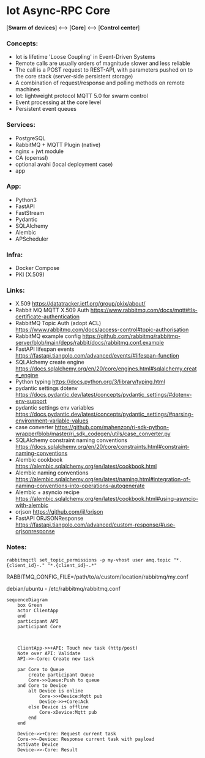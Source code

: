 # Iot Async-RPC Core

[**Swarm of devices**] <--> [**Core**] <--> [**Control center**]

### Concepts:

- Iot is lifetime 'Loose Coupling' in Event-Driven Systems
- Remote calls are usually orders of magnitude slower and less reliable
- The call is a POST request to REST-API, with parameters pushed on to the core stack (server-side persistent storage)
- A combination of request/response and polling methods on remote machines
- Iot: lightweight protocol MQTT 5.0 for swarm control
- Event processing at the core level
- Persistent event queues

### Services:

- PostgreSQL
- RabbitMQ + MQTT Plugin (native)
- nginx + jwt module
- CA (openssl)
- optional avahi (local deployment case)
- app

### App:

- Python3
- FastAPI
- FastStream
- Pydantic
- SQLAlchemy
- Alembic
- APScheduler

### Infra:

- Docker Compose
- PKI (X.509)

### Links:

- X.509 https://datatracker.ietf.org/group/pkix/about/
- Rabbit MQ MQTT X.509 Auth https://www.rabbitmq.com/docs/mqtt#tls-certificate-authentication
- RabbitMQ Topic Auth (adopt ACL) https://www.rabbitmq.com/docs/access-control#topic-authorisation
- RabbitMQ example config https://github.com/rabbitmq/rabbitmq-server/blob/main/deps/rabbit/docs/rabbitmq.conf.example
- FastAPI lifespan events https://fastapi.tiangolo.com/advanced/events/#lifespan-function
- SQLAlchemy create engine https://docs.sqlalchemy.org/en/20/core/engines.html#sqlalchemy.create_engine
- Python typing https://docs.python.org/3/library/typing.html
- pydantic settings dotenv https://docs.pydantic.dev/latest/concepts/pydantic_settings/#dotenv-env-support
- pydantic settings env variables https://docs.pydantic.dev/latest/concepts/pydantic_settings/#parsing-environment-variable-values
- case converter https://github.com/mahenzon/ri-sdk-python-wrapper/blob/master/ri_sdk_codegen/utils/case_converter.py
- SQLAlchemy constraint naming conventions https://docs.sqlalchemy.org/en/20/core/constraints.html#constraint-naming-conventions
- Alembic cookbook https://alembic.sqlalchemy.org/en/latest/cookbook.html
- Alembic naming conventions https://alembic.sqlalchemy.org/en/latest/naming.html#integration-of-naming-conventions-into-operations-autogenerate
- Alembic + asyncio recipe https://alembic.sqlalchemy.org/en/latest/cookbook.html#using-asyncio-with-alembic
- orjson https://github.com/ijl/orjson
- FastAPI ORJSONResponse https://fastapi.tiangolo.com/advanced/custom-response/#use-orjsonresponse

### Notes:

````
rabbitmqctl set_topic_permissions -p my-vhost user amq.topic "*.{client_id}-." "*.{client_id}-.*"
````
RABBITMQ_CONFIG_FILE=/path/to/a/custom/location/rabbitmq/my.conf

debian/ubuntu - /etc/rabbitmq/rabbitmq.conf


```mermaid
sequenceDiagram
    box Green
    actor ClientApp
    end
    participant API  
    participant Core
   


    ClientApp->>+API: Touch new task (http/post)
    Note over API: Validate
    API->>-Core: Create new task
    
    par Core to Queue       
        create participant Queue
        Core->>Queue:Push to queue
    and Core to Device
        alt Device is online
            Core->>+Device:Mqtt pub
            Device->>+Core:Ack
        else Device is offline
            Core-xDevice:Mqtt pub
        end           
    end
    
    Device->>+Core: Request current task
    Core->>-Device: Response current task with payload
    activate Device
    Device->>-Core: Result
    
```
